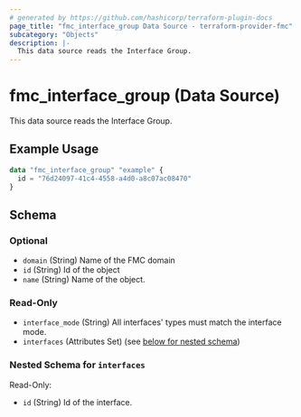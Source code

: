 ```yaml
---
# generated by https://github.com/hashicorp/terraform-plugin-docs
page_title: "fmc_interface_group Data Source - terraform-provider-fmc"
subcategory: "Objects"
description: |-
  This data source reads the Interface Group.
---
```


# fmc_interface_group (Data Source)

This data source reads the Interface Group.

## Example Usage

```terraform
data "fmc_interface_group" "example" {
  id = "76d24097-41c4-4558-a4d0-a8c07ac08470"
}
```

<!-- schema generated by tfplugindocs -->
## Schema

### Optional

- `domain` (String) Name of the FMC domain
- `id` (String) Id of the object
- `name` (String) Name of the object.

### Read-Only

- `interface_mode` (String) All interfaces' types must match the interface mode.
- `interfaces` (Attributes Set) (see [below for nested schema](#nestedatt--interfaces))

<a id="nestedatt--interfaces"></a>
### Nested Schema for `interfaces`

Read-Only:

- `id` (String) Id of the interface.
